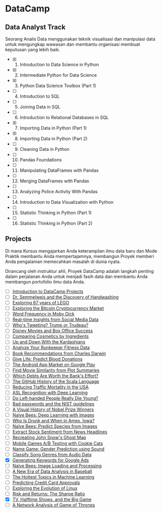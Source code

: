# DataCamp

## Data Analyst Track

Seorang Analis Data menggunakan teknik visualisasi dan manipulasi data untuk mengungkap wawasan dan membantu organisasi membuat keputusan yang lebih baik.

- [x] 1.  Introduction to Data Science in Python
- [x] 2.  Intermediate Python for Data Science
- [x] 3.  Python Data Science Toolbox (Part 1)
- [ ] 4.  Introduction to SQL
- [ ] 5.  Joining Data in SQL
- [ ] 6.  Introduction to Relational Databases in SQL
- [x] 7.  Importing Data in Python (Part 1)
- [x] 8.  Importing Data in Python (Part 2)
- [ ] 9.  Cleaning Data in Python
- [ ] 10. Pandas Foundations
- [ ] 11. Manipulating DataFrames with Pandas
- [ ] 12. Merging DataFrames with Pandas
- [ ] 13. Analyzing Police Activity With Pandas
- [ ] 14. Introduction to Data Visualization with Python
- [ ] 15. Statistic Thinking in Python (Part 1)
- [ ] 16. Statistic Thinking in Python (Part 2)

## Projects

Di mana Kursus mengajarkan Anda keterampilan ilmu data baru dan Mode Praktik membantu Anda mempertajamnya, membangun Proyek memberi Anda pengalaman memecahkan masalah di dunia nyata.

Dirancang oleh instruktur ahli, Proyek DataCamp adalah langkah penting dalam perjalanan Anda untuk menjadi fasih data dan membantu Anda membangun portofolio ilmu data Anda.

- [ ] [Introduction to DataCamp Projects](https://www.datacamp.com/projects/33)
- [ ] [Dr. Semmelweis and the Discovery of Handwashing](https://www.datacamp.com/projects/20)
- [ ] [Exploring 67 years of LEGO](https://www.datacamp.com/projects/10)
- [ ] [Exploring the Bitcoin Cryptocurrency Market](https://www.datacamp.com/projects/82)
- [ ] [Word Frequency in Moby Dick](https://www.datacamp.com/projects/38)
- [ ] [Real-time Insights from Social Media Data](https://www.datacamp.com/projects/760)
- [ ] [Who's Tweeting? Trump or Trudeau?](https://www.datacamp.com/projects/467)
- [ ] [Disney Movies and Box Office Success](https://www.datacamp.com/projects/740)
- [ ] [Comparing Cosmetics by Ingredients](https://www.datacamp.com/projects/695)
- [ ] [Up and Down With the Kardashians](https://www.datacamp.com/projects/538)
- [ ] [Analyze Your Runkeeper Fitness Data](https://www.datacamp.com/projects/727)
- [ ] [Book Recommendations from Charles Darwin](https://www.datacamp.com/projects/607)
- [ ] [Give Life: Predict Blood Donations](https://www.datacamp.com/projects/646)
- [ ] [The Android App Market on Google Play](https://www.datacamp.com/projects/619)
- [ ] [Find Movie Similarity from Plot Summaries](https://www.datacamp.com/projects/648)
- [ ] [Which Debts Are Worth the Bank's Effort?](https://www.datacamp.com/projects/504)
- [ ] [The GitHub History of the Scala Language](https://www.datacamp.com/projects/163)
- [ ] [Reducing Traffic Mortality in the USA](https://www.datacamp.com/projects/462)
- [ ] [ASL Recognition with Deep Learning](https://www.datacamp.com/projects/509)
- [ ] [Do Left-handed People Really Die Young?](https://www.datacamp.com/projects/479)
- [ ] [Bad passwords and the NIST guidelines](https://www.datacamp.com/projects/141)
- [ ] [A Visual History of Nobel Prize Winners](https://www.datacamp.com/projects/441)
- [ ] [Naïve Bees: Deep Learning with Images](https://www.datacamp.com/projects/555)
- [ ] [Who Is Drunk and When in Ames, Iowa?](https://www.datacamp.com/projects/475)
- [ ] [Naïve Bees: Predict Species from Images](https://www.datacamp.com/projects/412)
- [ ] [Extract Stock Sentiment from News Headlines](https://www.datacamp.com/projects/611)
- [ ] [Recreating John Snow's Ghost Map](https://www.datacamp.com/projects/132)
- [ ] [Mobile Games A/B Testing with Cookie Cats](https://www.datacamp.com/projects/184)
- [ ] [Name Game: Gender Prediction using Sound](https://www.datacamp.com/projects/97)
- [ ] [Classify Song Genres from Audio Data](https://www.datacamp.com/projects/449)
- [x] [Generating Keywords for Google Ads](https://www.datacamp.com/projects/400)
- [ ] [Naïve Bees: Image Loading and Processing](https://www.datacamp.com/projects/374)
- [ ] [A New Era of Data Analysis in Baseball](https://www.datacamp.com/projects/250)
- [ ] [The Hottest Topics in Machine Learning](https://www.datacamp.com/projects/158)
- [ ] [Predicting Credit Card Approvals](https://www.datacamp.com/projects/558)
- [ ] [Exploring the Evolution of Linux](https://www.datacamp.com/projects/111)
- [ ] [Risk and Returns: The Sharpe Ratio](https://www.datacamp.com/projects/66)
- [x] [TV, Halftime Shows, and the Big Game](https://www.datacamp.com/projects/684)
- [ ] [A Network Analysis of Game of Thrones](https://www.datacamp.com/projects/76)